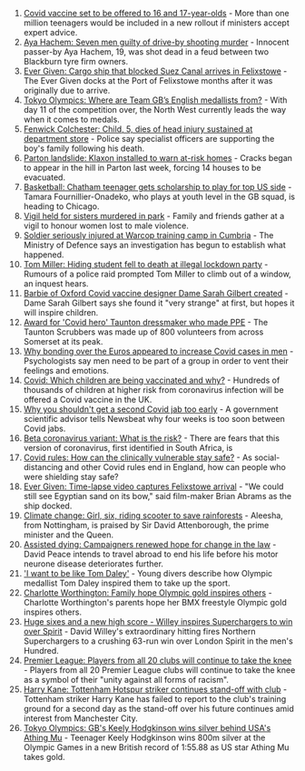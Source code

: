1. [Covid vaccine set to be offered to 16 and 17-year-olds](https://www.bbc.co.uk/news/uk-58080232) - More than one million teenagers would be included in a new rollout if ministers accept expert advice.
2. [Aya Hachem: Seven men guilty of drive-by shooting murder](https://www.bbc.co.uk/news/uk-england-lancashire-58077841) - Innocent passer-by Aya Hachem, 19, was shot dead in a feud between two Blackburn tyre firm owners.
3. [Ever Given: Cargo ship that blocked Suez Canal arrives in Felixstowe](https://www.bbc.co.uk/news/uk-england-suffolk-58078100) - The Ever Given docks at the Port of Felixstowe months after it was originally due to arrive.
4. [Tokyo Olympics: Where are Team GB’s English medallists from?](https://www.bbc.co.uk/news/uk-england-58073305) - With day 11 of the competition over, the North West currently leads the way when it comes to medals.
5. [Fenwick Colchester: Child, 5, dies of head injury sustained at department store](https://www.bbc.co.uk/news/uk-england-essex-58080163) - Police say specialist officers are supporting the boy's family following his death.
6. [Parton landslide: Klaxon installed to warn at-risk homes](https://www.bbc.co.uk/news/uk-england-cumbria-58080261) - Cracks began to appear in the hill in Parton last week, forcing 14 houses to be evacuated.
7. [Basketball: Chatham teenager gets scholarship to play for top US side](https://www.bbc.co.uk/news/uk-england-kent-58074005) - Tamara Fournillier-Onadeko, who plays at youth level in the GB squad, is heading to Chicago.
8. [Vigil held for sisters murdered in park](https://www.bbc.co.uk/news/uk-england-london-58080643) - Family and friends gather at a vigil to honour women lost to male violence.
9. [Soldier seriously injured at Warcop training camp in Cumbria](https://www.bbc.co.uk/news/uk-england-cumbria-58079731) - The Ministry of Defence says an investigation has begun to establish what happened.
10. [Tom Miller: Hiding student fell to death at illegal lockdown party](https://www.bbc.co.uk/news/uk-england-nottinghamshire-58070838) - Rumours of a police raid prompted Tom Miller to climb out of a window, an inquest hears.
11. [Barbie of Oxford Covid vaccine designer Dame Sarah Gilbert created](https://www.bbc.co.uk/news/uk-58077396) - Dame Sarah Gilbert says she found it "very strange" at first, but hopes it will inspire children.
12. [Award for 'Covid hero' Taunton dressmaker who made PPE](https://www.bbc.co.uk/news/uk-england-somerset-58074665) - The Taunton Scrubbers was made up of 800 volunteers from across Somerset at its peak.
13. [Why bonding over the Euros appeared to increase Covid cases in men](https://www.bbc.co.uk/news/health-58015593) - Psychologists say men need to be part of a group in order to vent their feelings and emotions.
14. [Covid: Which children are being vaccinated and why?](https://www.bbc.co.uk/news/health-57888429) - Hundreds of thousands of children at higher risk from coronavirus infection will be offered a Covid vaccine in the UK.
15. [Why you shouldn't get a second Covid jab too early](https://www.bbc.co.uk/news/newsbeat-57682233) - A government scientific advisor tells Newsbeat why four weeks is too soon between Covid jabs.
16. [Beta coronavirus variant: What is the risk?](https://www.bbc.co.uk/news/health-55534727) - There are fears that this version of coronavirus, first identified in South Africa, is
17. [Covid rules: How can the clinically vulnerable stay safe?](https://www.bbc.co.uk/news/health-51997151) - As social-distancing and other Covid rules end in England, how can people who were shielding stay safe?
18. [Ever Given: Time-lapse video captures Felixstowe arrival](https://www.bbc.co.uk/news/uk-england-suffolk-58080614) - "We could still see Egyptian sand on its bow," said film-maker Brian Abrams as the ship docked.
19. [Climate change: Girl, six, riding scooter to save rainforests](https://www.bbc.co.uk/news/uk-england-nottinghamshire-58033072) - Aleesha, from Nottingham, is praised by Sir David Attenborough, the prime minister and the Queen.
20. [Assisted dying: Campaigners renewed hope for change in the law](https://www.bbc.co.uk/news/uk-england-london-58014609) - David Peace intends to travel abroad to end his life before his motor neurone disease deteriorates further.
21. ['I want to be like Tom Daley'](https://www.bbc.co.uk/news/uk-england-devon-58069885) - Young divers describe how Olympic medallist Tom Daley inspired them to take up the sport.
22. [Charlotte Worthington: Family hope Olympic gold inspires others](https://www.bbc.co.uk/news/uk-england-manchester-58033770) - Charlotte Worthington's parents hope her BMX freestyle Olympic gold inspires others.
23. [Huge sixes and a new high score - Willey inspires Superchargers to win over Spirit](https://www.bbc.co.uk/sport/cricket/58074723) - David Willey's extraordinary hitting fires Northern Superchargers to a crushing 63-run win over London Spirit in the men's Hundred.
24. [Premier League: Players from all 20 clubs will continue to take the knee](https://www.bbc.co.uk/sport/football/58079081) - Players from all 20 Premier League clubs will continue to take the knee as a symbol of their "unity against all forms of racism".
25. [Harry Kane: Tottenham Hotspur striker continues stand-off with club](https://www.bbc.co.uk/sport/football/58068401) - Tottenham striker Harry Kane has failed to report to the club's training ground for a second day as the stand-off over his future continues amid interest from Manchester City.
26. [Tokyo Olympics: GB's Keely Hodgkinson wins silver behind USA's Athing Mu](https://www.bbc.co.uk/sport/olympics/58072231) - Teenager Keely Hodgkinson wins 800m silver at the Olympic Games in a new British record of 1:55.88 as US star Athing Mu takes gold.
